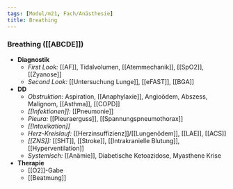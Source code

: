 ```yaml
---
tags: [Modul/m21, Fach/Anästhesie]
title: Breathing
---
```

### Breathing ([[ABCDE]])
- **Diagnostik**
	- *First Look:* [[AF]], Tidalvolumen, [[Atemmechanik]], [[SpO2]], [[Zyanose]]
	- *Second Look:* [[Untersuchung Lunge]], [[eFAST]], [[BGA]]
- **DD**
	- *Obstruktion:* Aspiration, [[Anaphylaxie]], Angioödem, Abszess, Malignom, [[Asthma]], [[COPD]]
	- *[[Infektionen]]:* [[Pneumonie]]
	- *Pleura:* [[Pleuraerguss]], [[Spannungspneumothorax]]
	- *[[Intoxikation]]* 
	- *Herz-Kreislauf:* [[Herzinsuffizienz]]/[[Lungenödem]], [[LAE]], [[ACS]]
	- *[[ZNS]]:* [[SHT]], [[Stroke]], [[Intrakranielle Blutung]], [[Hyperventilation]]
	- *Systemisch:* [[Anämie]], Diabetische Ketoazidose, Myasthene Krise
- **Therapie**
	- [[O2]]-Gabe
	- [[Beatmung]]